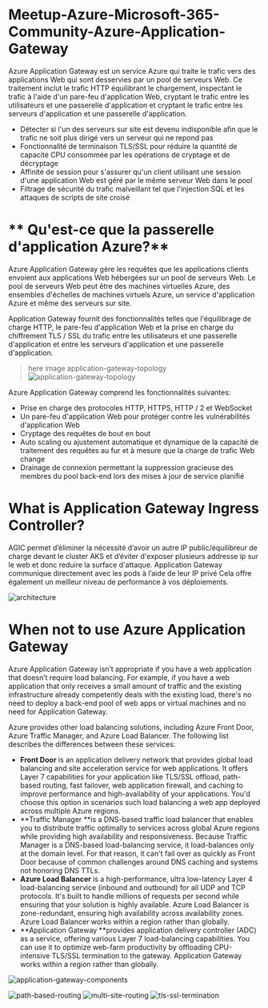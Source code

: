 # Meetup-Azure-Microsoft-365-Community-Azure-Application-Gateway

Azure Application Gateway est un service Azure qui traite le trafic vers des applications Web qui sont desservies par un pool de serveurs Web. Ce traitement inclut le trafic HTTP équilibrant le chargement, inspectant le trafic à l'aide d'un pare-feu d'application Web, cryptant le trafic entre les utilisateurs et une passerelle d'application et cryptant le trafic entre les serveurs d'application et une passerelle d'application.

* Détecter si l'un des serveurs sur site est devenu indisponible afin que le trafic ne soit plus dirigé vers un serveur qui ne repond pas
* Fonctionnalité de terminaison TLS/SSL pour réduire la quantité de capacité CPU consommée par les opérations de cryptage et de décryptage
* Affinité de session pour s'assurer qu'un client utilisant une session d'une application Web est géré par le même serveur Web dans le pool
* Filtrage de sécurité du trafic malveillant tel que l'injection SQL et les attaques de scripts de site croisé


# ** Qu'est-ce que la passerelle d'application Azure?**
Azure Application Gateway gère les requêtes que les applications clients envoient aux applications Web hébergées sur un pool de serveurs Web. Le pool de serveurs Web peut être des machines virtuelles Azure, des ensembles d'échelles de machines virtuels Azure, un service d'application Azure et même des serveurs sur site.

Application Gateway fournit des fonctionnalités telles que l'équilibrage de charge HTTP, le pare-feu d'application Web et la prise en charge du chiffrement TLS / SSL du trafic entre les utilisateurs et une passerelle d'application et entre les serveurs d'application et une passerelle d'application.

> here image application-gateway-topology
> ![application-gateway-topology](https://user-images.githubusercontent.com/108787059/223244209-052189a8-7515-4976-b67e-1fb3ef752408.png)

> 

Azure Application Gateway comprend les fonctionnalités suivantes:

* Prise en charge des protocoles HTTP, HTTPS, HTTP / 2 et WebSocket
* Un pare-feu d'application Web pour protéger contre les vulnérabilités d'application Web
* Cryptage des requêtes de bout en bout
* Auto scaling ou ajustement automatique et dynamique de la capacité de traitement des requêtes au fur et à mesure que la  charge de trafic Web change
* Drainage de connexion permettant la suppression gracieuse des membres du pool back-end lors des mises à jour de service planifié

# **What is Application Gateway Ingress Controller?**

AGIC permet d’éliminer la nécessité d’avoir un autre IP public/équilibreur de charge devant le cluster AKS et d’éviter  d'exposer plusieurs addresse ip sur le web et donc reduire la surface d'attaque. Application Gateway communique directement avec les pods à l’aide de leur IP privé  Cela offre également un meilleur niveau de performance à vos déploiements.


![architecture](https://user-images.githubusercontent.com/108787059/223260871-26e5369d-4240-4830-a8d1-5af109239ba2.png)


# When not to use Azure Application Gateway
Azure Application Gateway isn’t appropriate if you have a web application that doesn’t require load balancing. For example, if you have a web application that only receives a small amount of traffic and the existing infrastructure already competently deals with the existing load, there's no need to deploy a back-end pool of web apps or virtual machines and no need for Application Gateway.

Azure provides other load balancing solutions, including Azure Front Door, Azure Traffic Manager, and Azure Load Balancer. The following list describes the differences between these services:

* **Front Door** is an application delivery network that provides global load balancing and site acceleration service for web applications. It offers Layer 7 capabilities for your application like TLS/SSL offload, path-based routing, fast failover, web application firewall, and caching to improve performance and high-availability of your applications. You'd choose this option in scenarios such load balancing a web app deployed across multiple Azure regions.
* **Traffic Manager **is a DNS-based traffic load balancer that enables you to distribute traffic optimally to services across global Azure regions while providing high availability and responsiveness. Because Traffic Manager is a DNS-based load-balancing service, it load-balances only at the domain level. For that reason, it can't fail over as quickly as Front Door because of common challenges around DNS caching and systems not honoring DNS TTLs.
* **Azure Load Balancer** is a high-performance, ultra low-latency Layer 4 load-balancing service (inbound and outbound) for all UDP and TCP protocols. It's built to handle millions of requests per second while ensuring that your solution is highly available. Azure Load Balancer is zone-redundant, ensuring high availability across availability zones. Azure Load Balancer works within a region rather than globally.
* **Application Gateway **provides application delivery controller (ADC) as a service, offering various Layer 7 load-balancing capabilities. You can use it to optimize web-farm productivity by offloading CPU-intensive TLS/SSL termination to the gateway. Application Gateway works within a region rather than globally.

![application-gateway-components](https://user-images.githubusercontent.com/108787059/223860774-268ba3c9-c5b8-4ec6-84fe-c66cafec7be9.png)

![path-based-routing](https://user-images.githubusercontent.com/108787059/223860815-bb87fd81-7ebb-47ae-8298-5facfc9067d5.png)
![multi-site-routing](https://user-images.githubusercontent.com/108787059/223860840-a339b90e-8e9a-4efd-b2b2-cf02d4c5b786.png)
![tls-ssl-termination](https://user-images.githubusercontent.com/108787059/223860857-446496f1-0276-4b48-b26f-b5e3a5356251.png)





